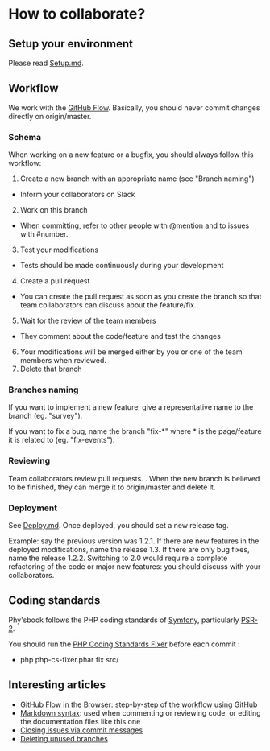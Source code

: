 # How to collaborate? #

## Setup your environment ##
Please read [Setup.md](https://github.com/Minishlink/physbook/blob/master/doc/Setup.md).

## Workflow ##
We work with the [GitHub Flow](https://guides.github.com/introduction/flow). Basically, you should never commit changes directly on origin/master.

### Schema ###
When working on a new feature or a bugfix, you should always follow this workflow:

1. Create a new branch with an appropriate name (see "Branch naming")
  * Inform your collaborators on Slack
2. Work on this branch
  * When committing, refer to other people with @mention and to issues with #number.
3. Test your modifications
  * Tests should be made continuously during your development
4. Create a pull request
  * You can create the pull request as soon as you create the branch so that team collaborators can discuss about the feature/fix..
5. Wait for the review of the team members
  * They comment about the code/feature and test the changes
6. Your modifications will be merged either by you or one of the team members when reviewed.
7. Delete that branch

### Branches naming ###
If you want to implement a new feature, give a representative name to the branch (eg. "survey").

If you want to fix a bug, name the branch "fix-*" where * is the page/feature it is related to (eg. "fix-events").

### Reviewing ###
Team collaborators review pull requests. . When the new branch is believed to be finished, they can merge it to origin/master and delete it.

### Deployment ###
See [Deploy.md](https://github.com/Minishlink/physbook/blob/master/doc/Deploy.md). Once deployed, you should set a new release tag.

Example: say the previous version was 1.2.1. If there are new features in the deployed modifications, name the release 1.3. If there are only bug fixes, name the release 1.2.2. Switching to 2.0 would require a complete refactoring of the code or major new features: you should discuss with your collaborators.

## Coding standards ##

Phy'sbook follows the PHP coding standards of [Symfony](http://symfony.com/doc/current/contributing/code/standards.html), particularly [PSR-2](http://php-fig.org/psr/psr-2/).

You should run the [PHP Coding Standards Fixer](http://cs.sensiolabs.org) before each commit :

* php php-cs-fixer.phar fix src/

## Interesting articles ##
* [GitHub Flow in the Browser](https://help.github.com/articles/github-flow-in-the-browser/): step-by-step of the workflow using GitHub
* [Markdown syntax](https://guides.github.com/features/mastering-markdown): used when commenting or reviewing code, or editing the documentation files like this one
* [Closing issues via commit messages](https://help.github.com/articles/closing-issues-via-commit-messages/)
* [Deleting unused branches](https://help.github.com/articles/deleting-unused-branches/)
